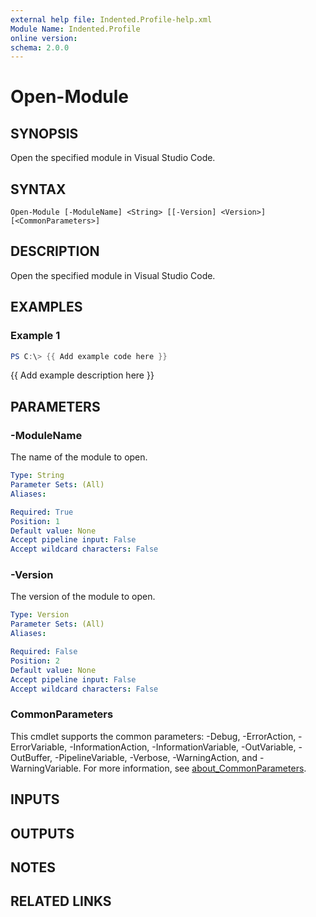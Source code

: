 ```yaml
---
external help file: Indented.Profile-help.xml
Module Name: Indented.Profile
online version:
schema: 2.0.0
---
```


# Open-Module

## SYNOPSIS
Open the specified module in Visual Studio Code.

## SYNTAX

```
Open-Module [-ModuleName] <String> [[-Version] <Version>] [<CommonParameters>]
```

## DESCRIPTION
Open the specified module in Visual Studio Code.

## EXAMPLES

### Example 1
```powershell
PS C:\> {{ Add example code here }}
```

{{ Add example description here }}

## PARAMETERS

### -ModuleName
The name of the module to open.

```yaml
Type: String
Parameter Sets: (All)
Aliases:

Required: True
Position: 1
Default value: None
Accept pipeline input: False
Accept wildcard characters: False
```

### -Version
The version of the module to open.

```yaml
Type: Version
Parameter Sets: (All)
Aliases:

Required: False
Position: 2
Default value: None
Accept pipeline input: False
Accept wildcard characters: False
```

### CommonParameters
This cmdlet supports the common parameters: -Debug, -ErrorAction, -ErrorVariable, -InformationAction, -InformationVariable, -OutVariable, -OutBuffer, -PipelineVariable, -Verbose, -WarningAction, and -WarningVariable. For more information, see [about_CommonParameters](http://go.microsoft.com/fwlink/?LinkID=113216).

## INPUTS

## OUTPUTS

## NOTES

## RELATED LINKS
